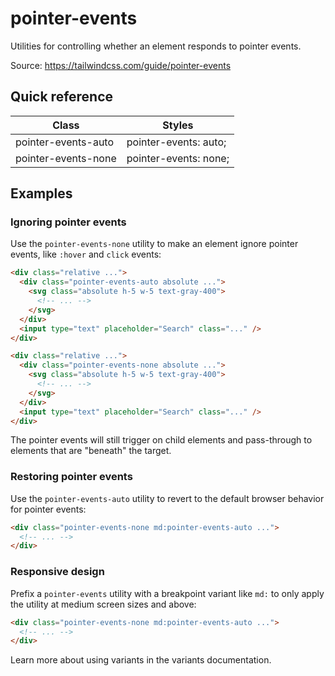# pointer-events

Utilities for controlling whether an element responds to pointer events.

Source: https://tailwindcss.com/guide/pointer-events

## Quick reference

| Class | Styles |
|---|---|
| pointer-events-auto | pointer-events: auto; |
| pointer-events-none | pointer-events: none; |

## Examples

### Ignoring pointer events

Use the `pointer-events-none` utility to make an element ignore pointer events, like `:hover` and `click` events:

```html
<div class="relative ...">
  <div class="pointer-events-auto absolute ...">
    <svg class="absolute h-5 w-5 text-gray-400">
      <!-- ... -->
    </svg>
  </div>
  <input type="text" placeholder="Search" class="..." />
</div>

<div class="relative ...">
  <div class="pointer-events-none absolute ...">
    <svg class="absolute h-5 w-5 text-gray-400">
      <!-- ... -->
    </svg>
  </div>
  <input type="text" placeholder="Search" class="..." />
</div>
```

The pointer events will still trigger on child elements and pass-through to elements that are "beneath" the target.

### Restoring pointer events

Use the `pointer-events-auto` utility to revert to the default browser behavior for pointer events:

```html
<div class="pointer-events-none md:pointer-events-auto ...">
  <!-- ... -->
</div>
```

### Responsive design

Prefix a `pointer-events` utility with a breakpoint variant like `md:` to only apply the utility at medium screen sizes and above:

```html
<div class="pointer-events-none md:pointer-events-auto ...">
  <!-- ... -->
</div>
```

Learn more about using variants in the variants documentation.
